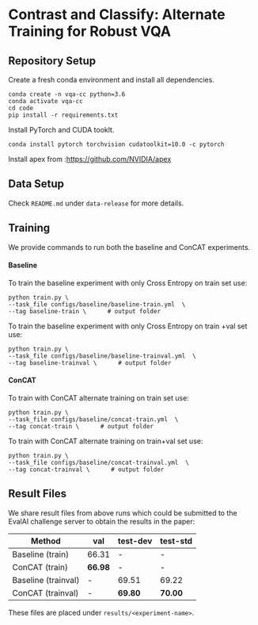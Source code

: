 # Contrast and Classify: Alternate Training for Robust VQA

## Repository Setup

Create a fresh conda environment and install all dependencies.

```text
conda create -n vqa-cc python=3.6
conda activate vqa-cc
cd code
pip install -r requirements.txt
```

Install PyTorch and CUDA tooklt.
```
conda install pytorch torchvision cudatoolkit=10.0 -c pytorch
```

Install apex from :https://github.com/NVIDIA/apex

## Data Setup
Check `README.md` under `data-release` for more details.  

## Training
We provide commands to run both the baseline and ConCAT experiments.

#### Baseline

To train the baseline experiment with only Cross Entropy on train set use:
```
python train.py \
--task_file configs/baseline/baseline-train.yml  \
--tag baseline-train \      # output folder
```
To train the baseline experiment with only Cross Entropy on train +val set use:
```
python train.py \
--task_file configs/baseline/baseline-trainval.yml  \
--tag baseline-trainval \      # output folder
```

#### ConCAT
To train with ConCAT alternate training on train set use:
```
python train.py \
--task_file configs/baseline/concat-train.yml  \
--tag concat-train \      # output folder
```
To train with ConCAT alternate training on train+val set use:
```
python train.py \
--task_file configs/baseline/concat-trainval.yml  \
--tag concat-trainval \      # output folder
```

## Result Files
We share result files from above runs which could be submitted to the EvalAI challenge server to obtain the results in the paper:
  
  Method  |  val   |  test-dev   |  test-std  |
 ------- | ------ | ------ | ------ |
Baseline (train)  | 66.31 | - | - |
ConCAT (train)  | **66.98** | - | - |
Baseline (trainval)  | - | 69.51 | 69.22 |
ConCAT (trainval)  | - | **69.80** | **70.00** |

These files are placed under `results/<experiment-name>`. 
